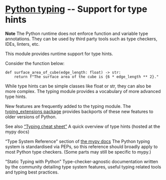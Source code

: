 # [Python typing](https://docs.python.org/3/library/typing.html) -- Support for type hints

**Note** The Python runtime does not enforce function and variable type annotations. They can be used by third party tools such as type checkers, IDEs, linters, etc.

This module provides runtime support for type hints.

Consider the function below:

```
def surface_area_of_cube(edge_length: float) -> str:
    return f"The surface area of the cube is {6 * edge_length ** 2}."
```

While type hints can be simple classes like float or str, they can also be more complex. The typing module provides a vocabulary of more advanced type hints.

New features are frequently added to the typing module. The [typing_extensions package](https://pypi.org/project/typing-extensions/) provides backports of these new features to older versions of Python.

See also
[“Typing cheat sheet”](https://mypy.readthedocs.io/en/stable/cheat_sheet_py3.html)
A quick overview of type hints (hosted at the mypy docs)

“Type System Reference” section of [the mypy docs](https://mypy.readthedocs.io/en/stable/index.html)
The Python typing system is standardised via PEPs, so this reference should broadly apply to most Python type checkers. (Some parts may still be specific to mypy.)

“Static Typing with Python”
Type-checker-agnostic documentation written by the community detailing type system features, useful typing related tools and typing best practices.
